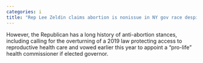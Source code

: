 ```yaml
---
categories: i
title: "Rep Lee Zeldin claims abortion is nonissue in NY gov race despite earlier comments and voting record "
---
```

However, the Republican has a long history of anti-abortion stances, including calling for the overturning of a 2019 law protecting access to reproductive health care and vowed earlier this year to appoint a “pro-life” health commissioner if elected governor.